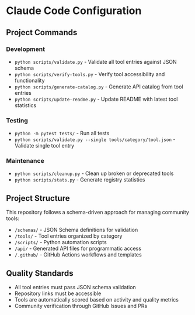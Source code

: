 # Claude Code Configuration

## Project Commands

### Development
- `python scripts/validate.py` - Validate all tool entries against JSON schema
- `python scripts/verify-tools.py` - Verify tool accessibility and functionality
- `python scripts/generate-catalog.py` - Generate API catalog from tool entries
- `python scripts/update-readme.py` - Update README with latest tool statistics

### Testing
- `python -m pytest tests/` - Run all tests
- `python scripts/validate.py --single tools/category/tool.json` - Validate single tool entry

### Maintenance
- `python scripts/cleanup.py` - Clean up broken or deprecated tools
- `python scripts/stats.py` - Generate registry statistics

## Project Structure

This repository follows a schema-driven approach for managing community tools:

- `/schemas/` - JSON Schema definitions for validation
- `/tools/` - Tool entries organized by category
- `/scripts/` - Python automation scripts
- `/api/` - Generated API files for programmatic access
- `/.github/` - GitHub Actions workflows and templates

## Quality Standards

- All tool entries must pass JSON schema validation
- Repository links must be accessible
- Tools are automatically scored based on activity and quality metrics
- Community verification through GitHub Issues and PRs